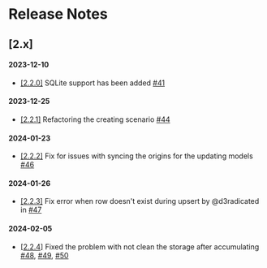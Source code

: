 # Release Notes

## [2.x]

####  2023-12-10
* [[2.2.0]](https://github.com/lapaliv/laravel-bulk-upsert/compare/2.1.1...2.2.0) SQLite support has been added [#41](https://github.com/lapaliv/laravel-bulk-upsert/pull/41)
####  2023-12-25
* [[2.2.1]](https://github.com/lapaliv/laravel-bulk-upsert/compare/2.2.0...2.2.1) Refactoring the creating scenario [#44](https://github.com/lapaliv/laravel-bulk-upsert/pull/44)
####  2024-01-23
* [[2.2.2]](https://github.com/lapaliv/laravel-bulk-upsert/compare/2.2.1...2.2.2) Fix for issues with syncing the origins for the updating models [#46](https://github.com/lapaliv/laravel-bulk-upsert/issues/46)
####  2024-01-26
* [[2.2.3]](https://github.com/lapaliv/laravel-bulk-upsert/compare/2.2.2...2.2.3) Fix error when row doesn't exist during upsert by @d3radicated in [#47](https://github.com/lapaliv/laravel-bulk-upsert/pull/47)
####  2024-02-05
* [[2.2.4]](https://github.com/lapaliv/laravel-bulk-upsert/compare/2.2.3...2.2.4) Fixed the problem with not clean the storage after accumulating [#48](https://github.com/lapaliv/laravel-bulk-upsert/issues/48), [#49](https://github.com/lapaliv/laravel-bulk-upsert/issues/49), [#50](https://github.com/lapaliv/laravel-bulk-upsert/issues/50)
